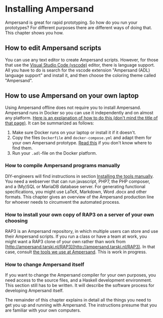 # Installing Ampersand

Ampersand is great for rapid prototyping. So how do you run your prototypes? For different purposes there are different ways of doing that. This chapter shows you how.

## How to edit Ampersand scripts

You can use any text editor to create Ampersand scripts. However, for those that use the [Visual Studio Code \(vscode\)](https://code.visualstudio.com/) editor, there is language support. All you have to do is search for the vscode extension "Ampersand \(ADL\) language support" and install it, and then choose the coloring theme called "Ampersand".

## How to use Ampersand on your own laptop

Using Ampersand offline does not require you to install Ampersand. Ampersand runs in Docker so you can use it independently and on almost any platform. [Here is an explanation of how to do this \(don't mind the title of that page\)](deploying-your-prototype.md). It can be summarized as follows:

1. Make sure Docker runs on your laptop or install it if it doesn't.
2. Copy the files `Dockerfile` and `docker-compose.yml` and adapt them for your own Ampersand prototype. [Read this](deploying-your-prototype.md) if you don't know where to find them.
3. Run your `.adl`-file on the Docker platform.

### How to compile Ampersand programs manually

DIY-engineers will find instructions in section [Installing the tools manually](installing-the-tools-manually.md). You need a webserver that can run javascript, PHP7, the PHP composer, and a \(My\)SQL or MariaDB database server. For generating functional specifications, you might use LaTeX, Markdown, Word .docx and other formats. This chapter gives an overview of the Ampersand production line for whoever needs to circumvent the automated process.

### How to install your own copy of RAP3 on a server of your own choosing

RAP3 is an Ampersand repository, in which multiple users can store and use their Ampersand scripts. If you run a class or have a team at work, you might want a RAP3 clone of your own rather than work from [http://ampersand.tarski.nl/RAP3](http://ampersand.tarski.nl/RAP3). In that case, consult [the tools we use at Ampersand](https://ampersandtarski.gitbooks.io/the-tools-we-use-for-ampersand/content/installation_of_rap.html). This is work in progress.

### How to change Ampersand itself

If you want to change the Ampersand compiler for your own purposes, you need access to the source files, and a Haskell development environment. This section still has to be written. It will describe the software process for developing Ampersand itself.

The remainder of this chapter explains in detail all the things you need to get you up and running with Ampersand. The instructions presume that you are familiar with your own computers.

